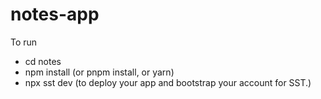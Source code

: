 # notes-app

To run

- cd notes
- npm install (or pnpm install, or yarn)
- npx sst dev (to deploy your app and bootstrap your account for SST.)

